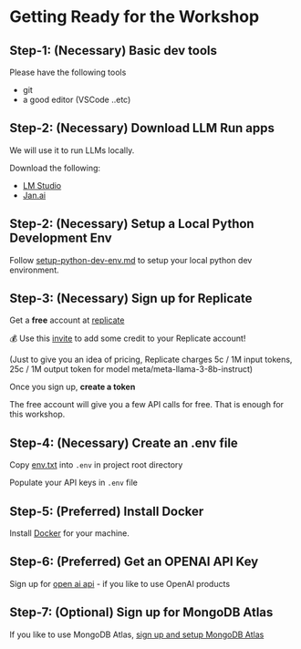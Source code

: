 # Getting Ready for the Workshop

## Step-1: (Necessary) Basic dev tools

Please have the following tools
- git
- a good editor (VSCode ..etc)

## Step-2: (Necessary) Download LLM Run apps

We will use it to run LLMs locally.

Download the following:

- [LM Studio](https://lmstudio.ai/)
- [Jan.ai](https://jan.ai/)


## Step-2: (Necessary) Setup a Local Python Development Env

Follow [setup-python-dev-env.md](setup-python-dev-env.md) to setup your local python dev environment.

## Step-3: (Necessary) Sign up for Replicate

Get a **free** account at [replicate](https://replicate.com/home)

💰 Use this [invite](https://replicate.com/invites/a8717bfe-2f3d-4a52-88ed-1356231cdf03) to add some credit to your Replicate account!

(Just to give you an idea of pricing, Replicate charges 5c / 1M input tokens, 25c / 1M output token for model meta/meta-llama-3-8b-instruct)

Once you sign up, **create a token**

The free account will give you a few API calls for free.  That is enough for this workshop.

## Step-4: (Necessary) Create an .env file

Copy [env.txt](env.txt) into `.env` in project root directory

Populate your API keys in `.env` file

## Step-5: (Preferred) Install Docker

Install [Docker](https://www.docker.com/) for your machine.

## Step-6: (Preferred) Get an OPENAI API Key

Sign up for [open ai api](https://openai.com/api/) - if you like to use OpenAI products

## Step-7: (Optional) Sign up for MongoDB Atlas

If you like to use MongoDB Atlas, [sign up and setup MongoDB Atlas](./setup-atlas.md)


